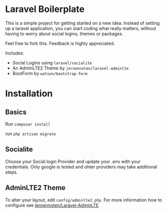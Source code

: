# Laravel Boilerplate

This is a simple project for getting started on a new idea. 
Instead of setting up a laravel application, you can start 
coding what really matters, without having to worry about 
social logins, themes or packages.

Feel free to fork this. Feedback is highly appreciated. 

Includes: 
* Social Logins using `laravel/socialite`
* An AdminLTE2 Theme by `jeroennoten/laravel-adminlte`
* BootForm by `watson/bootstrap-form`

# Installation

## Basics
Run `composer install`

run `php artisan migrate`

## Socialite
Choose your Social login Provider and update your .env with your credentials. 
Only google is tested and ohter providers may take additional steps. 

## AdminLTE2 Theme
To alter your layout, edit `config/adminlte2.php`. For more 
information how to configure see [jeroennoten/Laravel-AdminLTE](https://github.com/jeroennoten/Laravel-AdminLTE)